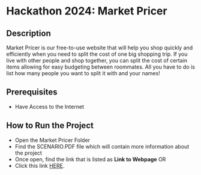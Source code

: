 # Hackathon 2024: Market Pricer
## Description
Market Pricer is our free-to-use website that will help you shop quickly and efficiently when you need to split the cost of one big shopping trip. If you live with other people and shop together, you can split the cost of certain items allowing for easy budgeting between roommates. All you have to do is list how many people you want to split it with and your names!

## Prerequisites
  - Have Access to the Internet

## How to Run the Project
  - Open the Market Pricer Folder
  - Find the SCENARIO.PDF file which will contain more information about the project
  - Once open, find the link that is listed as **Link to Webpage**
OR
  - Click this link [HERE](https://nrs-projects.humboldt.edu/~jt346/hackathon2024/mainpage.php).
